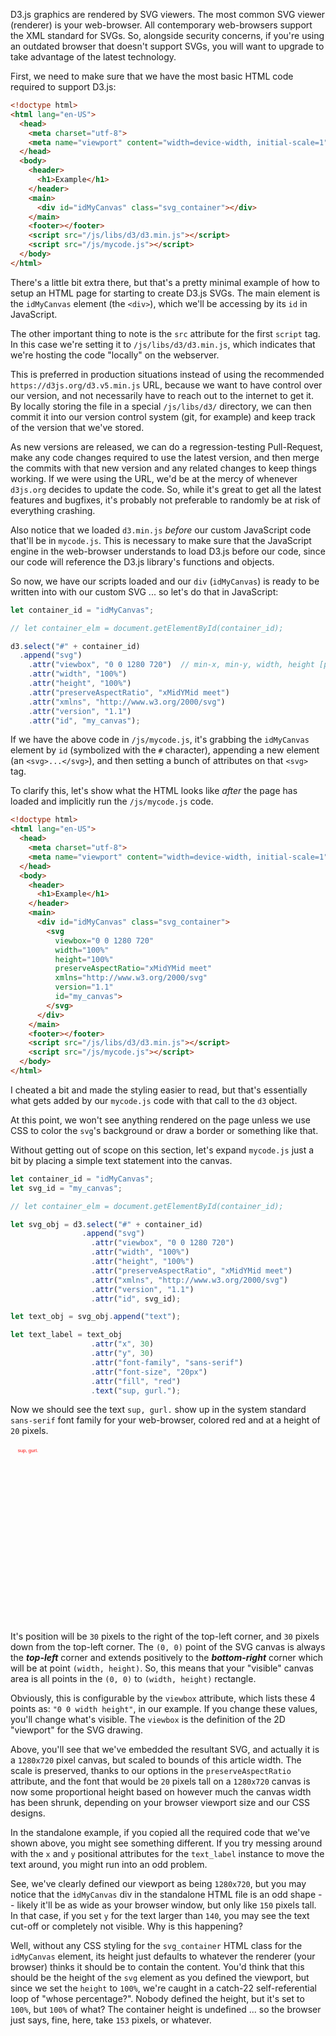 D3.js graphics are rendered by SVG viewers. The most common SVG viewer (renderer) is your web-browser. All contemporary web-browsers support the XML standard for SVGs. So, alongside security concerns, if you're using an outdated browser that doesn't support SVGs, you will want to upgrade to take advantage of the latest technology.

First, we need to make sure that we have the most basic HTML code required to support D3.js:

```html
<!doctype html>
<html lang="en-US">
  <head>
    <meta charset="utf-8">
    <meta name="viewport" content="width=device-width, initial-scale=1">
  </head>
  <body>
    <header>
      <h1>Example</h1>
    </header>
    <main>
      <div id="idMyCanvas" class="svg_container"></div>
    </main>
    <footer></footer>
    <script src="/js/libs/d3/d3.min.js"></script>
    <script src="/js/mycode.js"></script>
  </body>
</html>
```

There's a little bit extra there, but that's a pretty minimal example of how to setup an HTML page for starting to create D3.js SVGs. The main element is the `idMyCanvas` element (the `<div>`), which we'll be accessing by its `id` in JavaScript.

The other important thing to note is the `src` attribute for the first `script` tag. In this case we're setting it to `/js/libs/d3/d3.min.js`, which indicates that we're hosting the code "locally" on the webserver.

This is preferred in production situations instead of using the recommended `https://d3js.org/d3.v5.min.js` URL, because we want to have control over our version, and not necessarily have to reach out to the internet to get it. By locally storing the file in a special `/js/libs/d3/` directory, we can then commit it into our version control system (git, for example) and keep track of the version that we've stored.

As new versions are released, we can do a regression-testing Pull-Request, make any code changes required to use the latest version, and then merge the commits with that new version and any related changes to keep things working. If we were using the URL, we'd be at the mercy of whenever `d3js.org` decides to update the code. So, while it's great to get all the latest features and bugfixes, it's probably not preferable to randomly be at risk of everything crashing.

Also notice that we loaded `d3.min.js` _before_ our custom JavaScript code that'll be in `mycode.js`. This is necessary to make sure that the JavaScript engine in the web-browser understands to load D3.js before our code, since our code will reference the D3.js library's functions and objects.

So now, we have our scripts loaded and our `div` (`idMyCanvas`) is ready to be written into with our custom SVG ... so let's do that in JavaScript:

```javascript
let container_id = "idMyCanvas";

// let container_elm = document.getElementById(container_id);

d3.select("#" + container_id)
  .append("svg")
    .attr("viewbox", "0 0 1280 720")  // min-x, min-y, width, height [px]
    .attr("width", "100%")
    .attr("height", "100%")
    .attr("preserveAspectRatio", "xMidYMid meet")
    .attr("xmlns", "http://www.w3.org/2000/svg")
    .attr("version", "1.1")
    .attr("id", "my_canvas");
```

If we have the above code in `/js/mycode.js`, it's grabbing the `idMyCanvas` element by `id` (symbolized with the `#` character), appending a new element (an `<svg>...</svg>`), and then setting a bunch of attributes on that `<svg>` tag.

To clarify this, let's show what the HTML looks like _after_ the page has loaded and implicitly run the `/js/mycode.js` code.

```html
<!doctype html>
<html lang="en-US">
  <head>
    <meta charset="utf-8">
    <meta name="viewport" content="width=device-width, initial-scale=1">
  </head>
  <body>
    <header>
      <h1>Example</h1>
    </header>
    <main>
      <div id="idMyCanvas" class="svg_container">
        <svg
          viewbox="0 0 1280 720"
          width="100%"
          height="100%"
          preserveAspectRatio="xMidYMid meet"
          xmlns="http://www.w3.org/2000/svg"
          version="1.1"
          id="my_canvas">
        </svg>
      </div>
    </main>
    <footer></footer>
    <script src="/js/libs/d3/d3.min.js"></script>
    <script src="/js/mycode.js"></script>
  </body>
</html>
```

I cheated a bit and made the styling easier to read, but that's essentially what gets added by our `mycode.js` code with that call to the `d3` object.

At this point, we won't see anything rendered on the page unless we use CSS to color the `svg`'s background or draw a border or something like that.

Without getting out of scope on this section, let's expand `mycode.js` just a bit by placing a simple text statement into the canvas.

```javascript
let container_id = "idMyCanvas";
let svg_id = "my_canvas";

// let container_elm = document.getElementById(container_id);

let svg_obj = d3.select("#" + container_id)
                .append("svg")
                  .attr("viewbox", "0 0 1280 720")
                  .attr("width", "100%")
                  .attr("height", "100%")
                  .attr("preserveAspectRatio", "xMidYMid meet")
                  .attr("xmlns", "http://www.w3.org/2000/svg")
                  .attr("version", "1.1")
                  .attr("id", svg_id);

let text_obj = svg_obj.append("text");

let text_label = text_obj
                  .attr("x", 30)
                  .attr("y", 30)
                  .attr("font-family", "sans-serif")
                  .attr("font-size", "20px")
                  .attr("fill", "red")
                  .text("sup, gurl.");
```

Now we should see the text `sup, gurl.` show up in the system standard `sans-serif` font family for your web-browser, colored red and at a height of `20` pixels.

<div class="container_svg">
  <svg viewbox="0 0 1280 720" width="100%" height="100%" preserveAspectRatio="xMidYMid meet" xmlns="http://www.w3.org/2000/svg" version="1.1" id="my_canvas"><text x="30" y="30" font-family="sans-serif" font-size="20px" fill="red">sup, gurl.</text></svg>
</div>

It's position will be `30` pixels to the right of the top-left corner, and `30` pixels down from the top-left corner. The `(0, 0)` point of the SVG canvas is always the ___top-left___ corner and extends positively to the ___bottom-right___ corner which will be at point `(width, height)`. So, this means that your "visible" canvas area is all points in the `(0, 0)` to `(width, height)` rectangle.

Obviously, this is configurable by the `viewbox` attribute, which lists these 4 points as: `"0 0 width height"`, in our example. If you change these values, you'll change what's visible. The `viewbox` is the definition of the 2D "viewport" for the SVG drawing.

Above, you'll see that we've embedded the resultant SVG, and actually it is a `1280x720` pixel canvas, but scaled to bounds of this article width. The scale is preserved, thanks to our options in the `preserveAspectRatio` attribute, and the font that would be `20` pixels tall on a `1280x720` canvas is now some proportional height based on however much the canvas width has been shrunk, depending on your browser viewport size and our CSS designs.

In the standalone example, if you copied all the required code that we've shown above, you might see something different. If you try messing around with the `x` and `y` positional attributes for the `text_label` instance to move the text around, you might run into an odd problem.

See, we've clearly defined our viewport as being `1280x720`, but you may notice that the `idMyCanvas` div in the standalone HTML file is an odd shape -- likely it'll be as wide as your browser window, but only like `150` pixels tall. In that case, if you set `y` for the text larger than `140`, you may see the text cut-off or completely not visible. Why is this happening?

Well, without any CSS styling for the `svg_container` HTML class for the `idMyCanvas` element, its height just defaults to whatever the renderer (your browser) thinks it should be to contain the content. You'd think that this should be the height of the `svg` element as you defined the viewport, but since we set the `height` to `100%`, we're caught in a catch-22 self-referential loop of "whose percentage?". Nobody defined the height, but it's set to `100%`, but `100%` of what? The container height is undefined ... so the browser just says, fine, here, take `153` pixels, or whatever.

